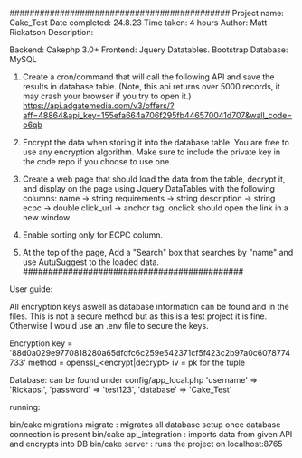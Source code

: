 ############################################
Project name: Cake_Test
Date completed: 24.8.23
Time taken: 4 hours
Author: Matt Rickatson
Description: 

Backend: Cakephp 3.0+
Frontend: Jquery Datatables. Bootstrap
Database: MySQL

1. Create a cron/command that will call the following API and save the results in database table. (Note, this api returns over 5000 records, it may crash your browser if you try to open it.)
https://api.adgatemedia.com/v3/offers/?aff=48864&api_key=155efa664a706f295fb446570041d707&wall_code=o6qb

2. Encrypt the data when storing it into the database table. You are free to use any encryption algorithm. Make sure to include the private key in the code repo if you choose to use one.

3. Create a web page that should load the data from the table, decrypt it, and display on the page using Jquery DataTables with the following columns:
name -> string
requirements -> string
description -> string
ecpc -> double
click_url -> anchor tag, onclick should open the link in a new window

4. Enable sorting only for ECPC column.

5. At the top of the page, Add a "Search" box that searches by "name" and use AutuSuggest to the loaded data.
############################################

User guide:

All encryption keys aswell as database information can be found and in the files. 
This is not a secure method but as this is a test project it is fine. 
Otherwise I would use an .env file to secure the keys.

Encryption
key = '88d0a029e9770818280a65dfdfc6c259e542371cf5f423c2b97a0c6078774733'
method = openssl_<encrypt|decrypt>
iv = pk for the tuple

Database:
can be found under config/app_local.php
'username' => 'Rickapsi',
'password' => 'test123',
'database' => 'Cake_Test'

running:

bin/cake migrations migrate : migrates all database setup once database connection is present
bin/cake api_integration : imports data from given API and encrypts into DB
bin/cake server : runs the project on localhost:8765


